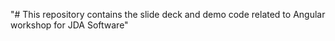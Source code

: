 "# This repository contains the slide deck and demo code related to Angular workshop for JDA Software" 
